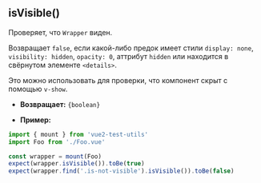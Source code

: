 ## isVisible()

Проверяет, что `Wrapper` виден.

Возвращает `false`, если какой-либо предок имеет стили `display: none`, `visibility: hidden`, `opacity: 0`, аттрибут `hidden` или находится в свёрнутом элементе `<details>`.

Это можно использовать для проверки, что компонент скрыт с помощью `v-show`.

- **Возвращает:** `{boolean}`

- **Пример:**

```js
import { mount } from 'vue2-test-utils'
import Foo from './Foo.vue'

const wrapper = mount(Foo)
expect(wrapper.isVisible()).toBe(true)
expect(wrapper.find('.is-not-visible').isVisible()).toBe(false)
```
